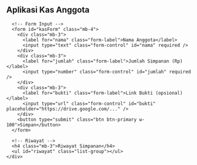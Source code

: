 <!DOCTYPE html>
<html lang="id">
<head>
  <meta charset="UTF-8" />
  <meta name="viewport" content="width=device-width, initial-scale=1.0"/>
  <title>Aplikasi Kas Anggota</title>
  <link href="https://cdn.jsdelivr.net/npm/bootstrap@5.3.2/dist/css/bootstrap.min.css" rel="stylesheet">
</head>
<body class="bg-light">
  <div class="container py-5">
    <div class="card shadow rounded-4 p-4">
      <h2 class="mb-4 text-center">Aplikasi Kas Anggota</h2>

      <!-- Form Input -->
      <form id="kasForm" class="mb-4">
        <div class="mb-3">
          <label for="nama" class="form-label">Nama Anggota</label>
          <input type="text" class="form-control" id="nama" required />
        </div>
        <div class="mb-3">
          <label for="jumlah" class="form-label">Jumlah Simpanan (Rp)</label>
          <input type="number" class="form-control" id="jumlah" required />
        </div>
        <div class="mb-3">
          <label for="bukti" class="form-label">Link Bukti (opsional)</label>
          <input type="url" class="form-control" id="bukti" placeholder="https://drive.google.com/..." />
        </div>
        <button type="submit" class="btn btn-primary w-100">Simpan</button>
      </form>

      <!-- Riwayat -->
      <h4 class="mb-3">Riwayat Simpanan</h4>
      <ul id="riwayat" class="list-group"></ul>
    </div>
  </div>

  <script>
    const scriptURL = "PASTE_URL_WEB_APP_MU_DISINI"; // Ganti dengan URL Web App Google Apps Script

    // Kirim data ke Spreadsheet
    document.getElementById("kasForm").addEventListener("submit", function(e) {
      e.preventDefault();
      const nama = document.getElementById("nama").value;
      const jumlah = document.getElementById("jumlah").value;
      const bukti = document.getElementById("bukti").value;

      fetch(scriptURL, {
        method: 'POST',
        body: new URLSearchParams({ nama, jumlah, bukti })
      })
      .then(() => {
        alert("✅ Data berhasil disimpan!");
        document.getElementById("kasForm").reset();
        loadRiwayat();
      })
      .catch(err => alert("❌ Gagal menyimpan: " + err));
    });

    // Ambil riwayat dari Spreadsheet
    function loadRiwayat() {
      fetch(scriptURL + "?action=read")
        .then(res => res.json())
        .then(data => {
          const list = document.getElementById("riwayat");
          list.innerHTML = "";
          data.reverse().forEach(row => {
            const li = document.createElement("li");
            li.className = "list-group-item";
            li.innerHTML = `
              <strong>${row.nama}</strong> - Rp${row.jumlah} (${row.tanggal})
              ${row.bukti ? `<br><a href="${row.bukti}" target="_blank">🔗 Lihat Bukti</a>` : ""}
            `;
            list.appendChild(li);
          });
        });
    }

    // Load saat pertama kali
    loadRiwayat();
  </script>
</body>
</html>
